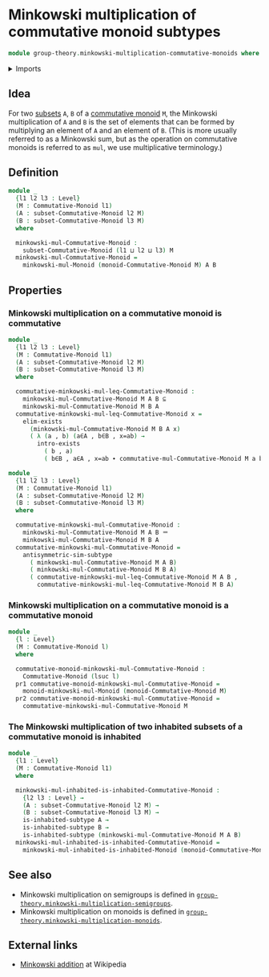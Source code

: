 # Minkowski multiplication of commutative monoid subtypes

```agda
module group-theory.minkowski-multiplication-commutative-monoids where
```

<details><summary>Imports</summary>

```agda
open import foundation.dependent-pair-types
open import foundation.existential-quantification
open import foundation.identity-types
open import foundation.inhabited-subtypes
open import foundation.powersets
open import foundation.subtypes
open import foundation.universe-levels

open import group-theory.commutative-monoids
open import group-theory.minkowski-multiplication-monoids
open import group-theory.monoids
open import group-theory.subsets-commutative-monoids
```

</details>

## Idea

For two [subsets](group-theory.subsets-commutative-monoids.md) `A`, `B` of a
[commutative monoid](group-theory.commutative-monoids.md) `M`, the Minkowski
multiplication of `A` and `B` is the set of elements that can be formed by
multiplying an element of `A` and an element of `B`. (This is more usually
referred to as a Minkowski sum, but as the operation on commutative monoids is
referred to as `mul`, we use multiplicative terminology.)

## Definition

```agda
module _
  {l1 l2 l3 : Level}
  (M : Commutative-Monoid l1)
  (A : subset-Commutative-Monoid l2 M)
  (B : subset-Commutative-Monoid l3 M)
  where

  minkowski-mul-Commutative-Monoid :
    subset-Commutative-Monoid (l1 ⊔ l2 ⊔ l3) M
  minkowski-mul-Commutative-Monoid =
    minkowski-mul-Monoid (monoid-Commutative-Monoid M) A B
```

## Properties

### Minkowski multiplication on a commutative monoid is commutative

```agda
module _
  {l1 l2 l3 : Level}
  (M : Commutative-Monoid l1)
  (A : subset-Commutative-Monoid l2 M)
  (B : subset-Commutative-Monoid l3 M)
  where

  commutative-minkowski-mul-leq-Commutative-Monoid :
    minkowski-mul-Commutative-Monoid M A B ⊆
    minkowski-mul-Commutative-Monoid M B A
  commutative-minkowski-mul-leq-Commutative-Monoid x =
    elim-exists
      (minkowski-mul-Commutative-Monoid M B A x)
      ( λ (a , b) (a∈A , b∈B , x=ab) →
        intro-exists
          ( b , a)
          ( b∈B , a∈A , x=ab ∙ commutative-mul-Commutative-Monoid M a b))

module _
  {l1 l2 l3 : Level}
  (M : Commutative-Monoid l1)
  (A : subset-Commutative-Monoid l2 M)
  (B : subset-Commutative-Monoid l3 M)
  where

  commutative-minkowski-mul-Commutative-Monoid :
    minkowski-mul-Commutative-Monoid M A B ＝
    minkowski-mul-Commutative-Monoid M B A
  commutative-minkowski-mul-Commutative-Monoid =
    antisymmetric-sim-subtype
      ( minkowski-mul-Commutative-Monoid M A B)
      ( minkowski-mul-Commutative-Monoid M B A)
      ( commutative-minkowski-mul-leq-Commutative-Monoid M A B ,
        commutative-minkowski-mul-leq-Commutative-Monoid M B A)
```

### Minkowski multiplication on a commutative monoid is a commutative monoid

```agda
module _
  {l : Level}
  (M : Commutative-Monoid l)
  where

  commutative-monoid-minkowski-mul-Commutative-Monoid :
    Commutative-Monoid (lsuc l)
  pr1 commutative-monoid-minkowski-mul-Commutative-Monoid =
    monoid-minkowski-mul-Monoid (monoid-Commutative-Monoid M)
  pr2 commutative-monoid-minkowski-mul-Commutative-Monoid =
    commutative-minkowski-mul-Commutative-Monoid M
```

### The Minkowski multiplication of two inhabited subsets of a commutative monoid is inhabited

```agda
module _
  {l1 : Level}
  (M : Commutative-Monoid l1)
  where

  minkowski-mul-inhabited-is-inhabited-Commutative-Monoid :
    {l2 l3 : Level} →
    (A : subset-Commutative-Monoid l2 M) →
    (B : subset-Commutative-Monoid l3 M) →
    is-inhabited-subtype A →
    is-inhabited-subtype B →
    is-inhabited-subtype (minkowski-mul-Commutative-Monoid M A B)
  minkowski-mul-inhabited-is-inhabited-Commutative-Monoid =
    minkowski-mul-inhabited-is-inhabited-Monoid (monoid-Commutative-Monoid M)
```

## See also

- Minkowski multiplication on semigroups is defined in
  [`group-theory.minkowski-multiplication-semigroups`](group-theory.minkowski-multiplication-semigroups.md).
- Minkowski multiplication on monoids is defined in
  [`group-theory.minkowski-multiplication-monoids`](group-theory.minkowski-multiplication-monoids.md).

## External links

- [Minkowski addition](https://en.wikipedia.org/wiki/Minkowski_addition) at
  Wikipedia
